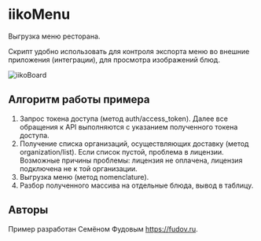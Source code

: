# iikoMenu

Выгрузка меню ресторана.

Скрипт удобно использовать для контроля экспорта меню во внешние приложения (интеграции), для просмотра изображений блюд.

![iikoBoard](https://github.com/fisher85/iiko-api/blob/master/iikoMenu/iikomenu.png)

## Алгоритм работы примера

1. Запрос токена доступа (метод auth/access_token). Далее все обращения к API выполняются с указанием полученного токена доступа.
1. Получение списка организаций, осуществляющих доставку (метод organization/list). Если список пустой, проблема в лицензии. Возможные причины проблемы: лицензия не оплачена, лицензия подключена не к той организации.
1. Выгрузка меню (метод nomenclature).
1. Разбор полученного массива на отдельные блюда, вывод в таблицу.

## Авторы

Пример разработан Семёном Фудовым https://fudov.ru.
